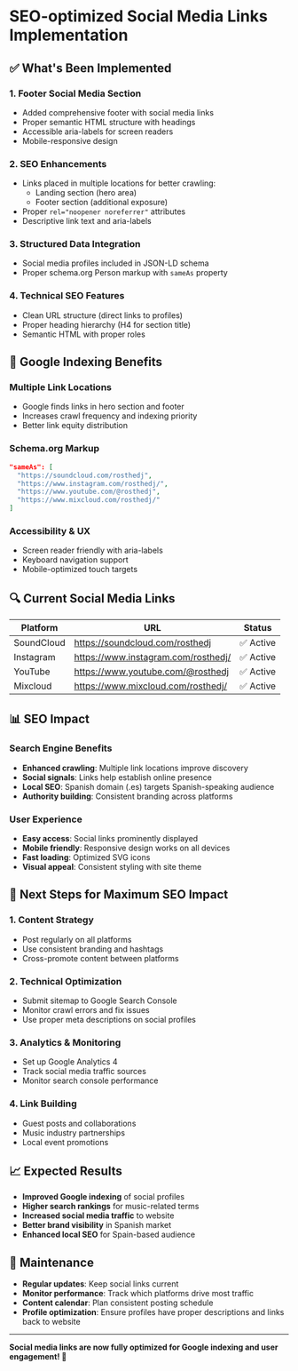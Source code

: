# SEO-optimized Social Media Links Implementation

## ✅ What's Been Implemented

### 1. **Footer Social Media Section**
- Added comprehensive footer with social media links
- Proper semantic HTML structure with headings
- Accessible aria-labels for screen readers
- Mobile-responsive design

### 2. **SEO Enhancements**
- Links placed in multiple locations for better crawling:
  - Landing section (hero area)
  - Footer section (additional exposure)
- Proper `rel="noopener noreferrer"` attributes
- Descriptive link text and aria-labels

### 3. **Structured Data Integration**
- Social media profiles included in JSON-LD schema
- Proper schema.org Person markup with `sameAs` property

### 4. **Technical SEO Features**
- Clean URL structure (direct links to profiles)
- Proper heading hierarchy (H4 for section title)
- Semantic HTML with proper roles

## 🎯 Google Indexing Benefits

### **Multiple Link Locations**
- Google finds links in hero section and footer
- Increases crawl frequency and indexing priority
- Better link equity distribution

### **Schema.org Markup**
```json
"sameAs": [
  "https://soundcloud.com/rosthedj",
  "https://www.instagram.com/rosthedj/",
  "https://www.youtube.com/@rosthedj",
  "https://www.mixcloud.com/rosthedj/"
]
```

### **Accessibility & UX**
- Screen reader friendly with aria-labels
- Keyboard navigation support
- Mobile-optimized touch targets

## 🔍 Current Social Media Links

| Platform | URL | Status |
|----------|-----|--------|
| SoundCloud | https://soundcloud.com/rosthedj | ✅ Active |
| Instagram | https://www.instagram.com/rosthedj/ | ✅ Active |
| YouTube | https://www.youtube.com/@rosthedj | ✅ Active |
| Mixcloud | https://www.mixcloud.com/rosthedj/ | ✅ Active |

## 📊 SEO Impact

### **Search Engine Benefits**
- **Enhanced crawling**: Multiple link locations improve discovery
- **Social signals**: Links help establish online presence
- **Local SEO**: Spanish domain (.es) targets Spanish-speaking audience
- **Authority building**: Consistent branding across platforms

### **User Experience**
- **Easy access**: Social links prominently displayed
- **Mobile friendly**: Responsive design works on all devices
- **Fast loading**: Optimized SVG icons
- **Visual appeal**: Consistent styling with site theme

## 🚀 Next Steps for Maximum SEO Impact

### **1. Content Strategy**
- Post regularly on all platforms
- Use consistent branding and hashtags
- Cross-promote content between platforms

### **2. Technical Optimization**
- Submit sitemap to Google Search Console
- Monitor crawl errors and fix issues
- Use proper meta descriptions on social profiles

### **3. Analytics & Monitoring**
- Set up Google Analytics 4
- Track social media traffic sources
- Monitor search console performance

### **4. Link Building**
- Guest posts and collaborations
- Music industry partnerships
- Local event promotions

## 📈 Expected Results

- **Improved Google indexing** of social profiles
- **Higher search rankings** for music-related terms
- **Increased social media traffic** to website
- **Better brand visibility** in Spanish market
- **Enhanced local SEO** for Spain-based audience

## 🔧 Maintenance

- **Regular updates**: Keep social links current
- **Monitor performance**: Track which platforms drive most traffic
- **Content calendar**: Plan consistent posting schedule
- **Profile optimization**: Ensure profiles have proper descriptions and links back to website

---

**Social media links are now fully optimized for Google indexing and user engagement! 🎵**

